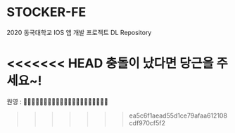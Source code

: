 # STOCKER-FE

2020 동국대학교 IOS 앱 개발 프로젝트 DL Repository

<<<<<<< HEAD
충돌이 났다면 당근을 주세요~!
=======
원영 : 🥕🥕🥕🥕🥕🥕🥕🥕🥕🥕🥕🥕🥕🥕🥕🥕🥕🥕🥕🥕🥕
>>>>>>> ea5c6f1aead55d1ce79afaa612108cdf970cf5f2
